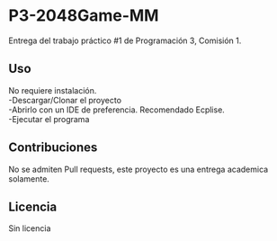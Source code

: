 # P3-2048Game-MM
Entrega del trabajo práctico #1 de Programación 3, Comisión 1.

## Uso
No requiere instalación. <br />
-Descargar/Clonar el proyecto <br />
-Abrirlo con un IDE de preferencia. Recomendado Ecplise. <br />
-Ejecutar el programa <br />

## Contribuciones
No se admiten Pull requests, este proyecto es una entrega academica solamente.

## Licencia
Sin licencia
